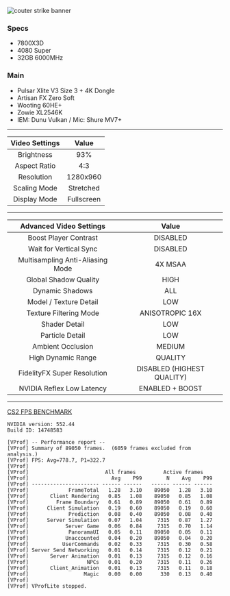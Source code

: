 ![couter strike banner](https://i.ibb.co/8Yq6F8T/cs2-banner-for-faceit.jpg)

### Specs
- 7800X3D  
- 4080 Super  
- 32GB 6000MHz  

### Main
- Pulsar Xlite V3 Size 3 + 4K Dongle
- Artisan FX Zero Soft
- Wooting 60HE+
- Zowie XL2546K
- IEM: Dunu Vulkan / Mic: Shure MV7+
---

| Video Settings | Value |
| :---: | :-: |
| Brightness | 93% |
| Aspect Ratio | 4:3 |
| Resolution | 1280x960 |
| Scaling Mode | Stretched |
| Display Mode | Fullscreen |

---

| Advanced Video Settings | Value |
| :---: | :-: |
| Boost Player Contrast | DISABLED |
| Wait for Vertical Sync | DISABLED |
| Multisampling Anti-Aliasing Mode | 4X MSAA |
| Global Shadow Quality | HIGH |
| Dynamic Shadows | ALL |
| Model / Texture Detail | LOW |
| Texture Filtering Mode | ANISOTROPIC 16X |
| Shader Detail | LOW |
| Particle Detail | LOW |
| Ambient Occlusion | MEDIUM |
| High Dynamic Range | QUALITY |
| FidelityFX Super Resolution | DISABLED (HIGHEST QUALITY) |
| NVIDIA Reflex Low Latency | ENABLED + BOOST |

---
[CS2 FPS BENCHMARK](https://steamcommunity.com/sharedfiles/filedetails/?id=3240880604)  

```
NVIDIA version: 552.44  
Build ID: 14748583

[VProf] -- Performance report --
[VProf] Summary of 89050 frames.  (6059 frames excluded from analysis.)
[VProf] FPS: Avg=778.7, P1=322.7
[VProf] 
[VProf]                         All frames         Active frames   
[VProf]                           Avg    P99        N    Avg    P99
[VProf] ---------------------- ------ ------   ------ ------ ------
[VProf]             FrameTotal   1.28   3.10    89050   1.28   3.10
[VProf]       Client Rendering   0.85   1.08    89050   0.85   1.08
[VProf]         Frame Boundary   0.61   0.89    89050   0.61   0.89
[VProf]      Client Simulation   0.19   0.60    89050   0.19   0.60
[VProf]             Prediction   0.08   0.40    89050   0.08   0.40
[VProf]      Server Simulation   0.07   1.04     7315   0.87   1.27
[VProf]            Server Game   0.06   0.84     7315   0.70   1.14
[VProf]             PanoramaUI   0.05   0.11    89050   0.05   0.11
[VProf]            Unaccounted   0.04   0.20    89050   0.04   0.20
[VProf]           UserCommands   0.02   0.33     7315   0.30   0.58
[VProf] Server Send Networking   0.01   0.14     7315   0.12   0.21
[VProf]       Server Animation   0.01   0.13     7315   0.12   0.16
[VProf]                   NPCs   0.01   0.20     7315   0.11   0.26
[VProf]       Client_Animation   0.01   0.13     7315   0.11   0.18
[VProf]                  Magic   0.00   0.00      330   0.13   0.40
[VProf] 
[VProf] VProfLite stopped.
```
